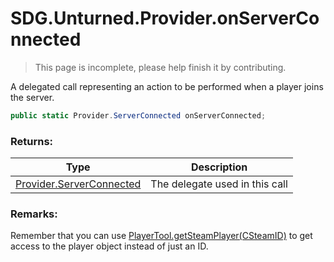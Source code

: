 # SDG.Unturned.Provider.onServerConnected

> This page is incomplete, please help finish it by contributing.

A delegated call representing an action to be performed when a player joins the server.

```csharp
public static Provider.ServerConnected onServerConnected;
```

### Returns:

Type | Description
------------ | -------------
[Provider.ServerConnected](scripting/sdg/unturned/provider/serverconnected) | The delegate used in this call

### Remarks:

Remember that you can use [PlayerTool.getSteamPlayer(CSteamID)](scripting/sdg/unturned/playertool/getsteamplayer?id=sdgunturnedplayertoolgetsteamplayercsteamid) to get access to the player object instead of just an ID.